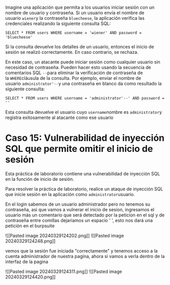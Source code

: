 Imagine una aplicación que permita a los usuarios iniciar sesión con un nombre de usuario y contraseña. Si un usuario envía el nombre de usuario `wiener`y la contraseña `bluecheese`, la aplicación verifica las credenciales realizando la siguiente consulta SQL:

`SELECT * FROM users WHERE username = 'wiener' AND password = 'bluecheese'`

Si la consulta devuelve los detalles de un usuario, entonces el inicio de sesión se realizó correctamente. En caso contrario, se rechaza.

En este caso, un atacante puede iniciar sesión como cualquier usuario sin necesidad de contraseña. Pueden hacer esto usando la secuencia de comentarios SQL `--`para eliminar la verificación de contraseña de la `WHERE`cláusula de la consulta. Por ejemplo, enviar el nombre de usuario `administrator'--`y una contraseña en blanco da como resultado la siguiente consulta:

`SELECT * FROM users WHERE username = 'administrator'--' AND password = ''`

Esta consulta devuelve el usuario cuyo `username`nombre es `administrator`y registra exitosamente al atacante como ese usuario

# Caso 15: Vulnerabilidad de inyección SQL que permite omitir el inicio de sesión

Esta práctica de laboratorio contiene una vulnerabilidad de inyección SQL en la función de inicio de sesión.

Para resolver la práctica de laboratorio, realice un ataque de inyección SQL que inicie sesión en la aplicación como `administrator`usuario.

En el login sabemos de un usuario administrador pero no tenemos su contraseña, asi que vamos a vulnerar el inicio de sesion, ingresamos el usuario más un comentario que será detectado por la peticion en el sql y de contraseña entre comillas dejariamos un espacio ' ', esto nos dará una petición en el burpsuite

![[Pasted image 20240329124202.png]]
![[Pasted image 20240329124248.png]]

vemos que la sesión fue iniciada "correctamente" y tenemos acceso a la cuenta administrador de nuestra pagina, ahora si vamos a verla dentro de la interfaz de la pagina

![[Pasted image 20240329124311.png]]
![[Pasted image 20240329124420.png]]
